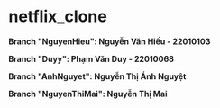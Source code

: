 # netflix_clone

**Branch "NguyenHieu": Nguyễn Văn Hiếu - 22010103**

**Branch "Duyy": Phạm Văn Duy - 22010068**

**Branch "AnhNguyet": Nguyễn Thị Ánh Nguyệt**

**Branch "NguyenThiMai": Nguyễn Thị Mai**
